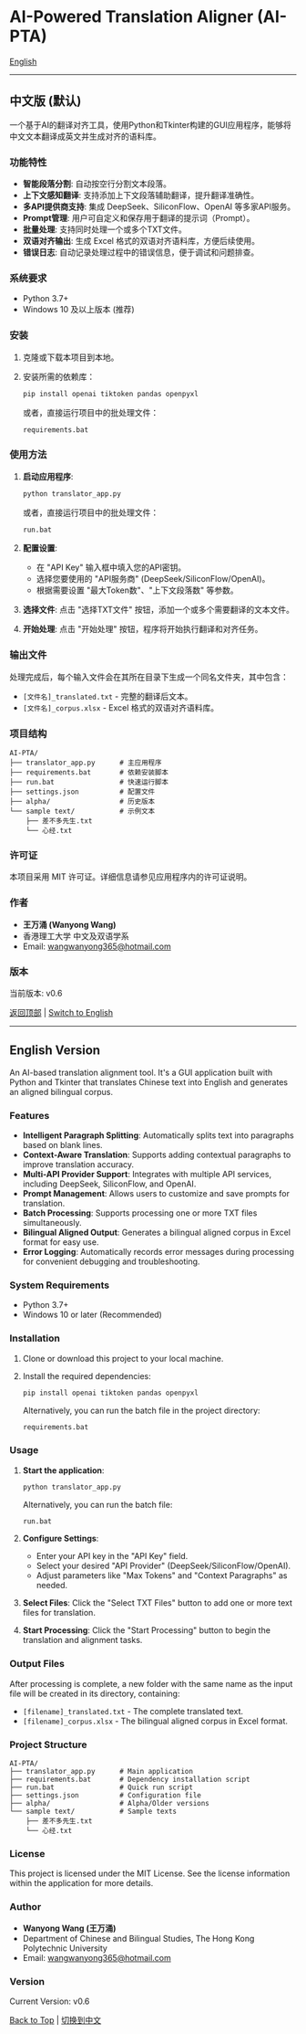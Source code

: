 # AI-Powered Translation Aligner (AI-PTA)

[English](#english-version)

---

## <a name="chinese-version"></a>中文版 (默认)

一个基于AI的翻译对齐工具，使用Python和Tkinter构建的GUI应用程序，能够将中文文本翻译成英文并生成对齐的语料库。

### 功能特性

- **智能段落分割**: 自动按空行分割文本段落。
- **上下文感知翻译**: 支持添加上下文段落辅助翻译，提升翻译准确性。
- **多API提供商支持**: 集成 DeepSeek、SiliconFlow、OpenAI 等多家API服务。
- **Prompt管理**: 用户可自定义和保存用于翻译的提示词（Prompt）。
- **批量处理**: 支持同时处理一个或多个TXT文件。
- **双语对齐输出**: 生成 Excel 格式的双语对齐语料库，方便后续使用。
- **错误日志**: 自动记录处理过程中的错误信息，便于调试和问题排查。

### 系统要求

- Python 3.7+
- Windows 10 及以上版本 (推荐)

### 安装

1.  克隆或下载本项目到本地。

2.  安装所需的依赖库：
    ```bash
    pip install openai tiktoken pandas openpyxl
    ```
    或者，直接运行项目中的批处理文件：
    ```bash
    requirements.bat
    ```

### 使用方法

1.  **启动应用程序**:
    ```bash
    python translator_app.py
    ```
    或者，直接运行项目中的批处理文件：
    ```bash
    run.bat
    ```

2.  **配置设置**:
    - 在 "API Key" 输入框中填入您的API密钥。
    - 选择您要使用的 "API服务商" (DeepSeek/SiliconFlow/OpenAI)。
    - 根据需要设置 "最大Token数"、"上下文段落数" 等参数。

3.  **选择文件**: 点击 "选择TXT文件" 按钮，添加一个或多个需要翻译的文本文件。

4.  **开始处理**: 点击 "开始处理" 按钮，程序将开始执行翻译和对齐任务。

### 输出文件

处理完成后，每个输入文件会在其所在目录下生成一个同名文件夹，其中包含：

- `[文件名]_translated.txt` - 完整的翻译后文本。
- `[文件名]_corpus.xlsx` - Excel 格式的双语对齐语料库。

### 项目结构

```
AI-PTA/
├── translator_app.py      # 主应用程序
├── requirements.bat       # 依赖安装脚本
├── run.bat                # 快速运行脚本
├── settings.json          # 配置文件
├── alpha/                 # 历史版本
└── sample text/           # 示例文本
    ├── 差不多先生.txt
    └── 心经.txt
```

### 许可证

本项目采用 MIT 许可证。详细信息请参见应用程序内的许可证说明。

### 作者

- **王万涌 (Wanyong Wang)**
- 香港理工大学 中文及双语学系
- Email: wangwanyong365@hotmail.com

### 版本

当前版本: v0.6

[返回顶部](#readme) | [Switch to English](#english-version)

---

## <a name="english-version"></a>English Version

An AI-based translation alignment tool. It's a GUI application built with Python and Tkinter that translates Chinese text into English and generates an aligned bilingual corpus.

### Features

- **Intelligent Paragraph Splitting**: Automatically splits text into paragraphs based on blank lines.
- **Context-Aware Translation**: Supports adding contextual paragraphs to improve translation accuracy.
- **Multi-API Provider Support**: Integrates with multiple API services, including DeepSeek, SiliconFlow, and OpenAI.
- **Prompt Management**: Allows users to customize and save prompts for translation.
- **Batch Processing**: Supports processing one or more TXT files simultaneously.
- **Bilingual Aligned Output**: Generates a bilingual aligned corpus in Excel format for easy use.
- **Error Logging**: Automatically records error messages during processing for convenient debugging and troubleshooting.

### System Requirements

- Python 3.7+
- Windows 10 or later (Recommended)

### Installation

1.  Clone or download this project to your local machine.

2.  Install the required dependencies:
    ```bash
    pip install openai tiktoken pandas openpyxl
    ```
    Alternatively, you can run the batch file in the project directory:
    ```bash
    requirements.bat
    ```

### Usage

1.  **Start the application**:
    ```bash
    python translator_app.py
    ```
    Alternatively, you can run the batch file:
    ```bash
    run.bat
    ```

2.  **Configure Settings**:
    - Enter your API key in the "API Key" field.
    - Select your desired "API Provider" (DeepSeek/SiliconFlow/OpenAI).
    - Adjust parameters like "Max Tokens" and "Context Paragraphs" as needed.

3.  **Select Files**: Click the "Select TXT Files" button to add one or more text files for translation.

4.  **Start Processing**: Click the "Start Processing" button to begin the translation and alignment tasks.

### Output Files

After processing is complete, a new folder with the same name as the input file will be created in its directory, containing:

- `[filename]_translated.txt` - The complete translated text.
- `[filename]_corpus.xlsx` - The bilingual aligned corpus in Excel format.

### Project Structure

```
AI-PTA/
├── translator_app.py      # Main application
├── requirements.bat       # Dependency installation script
├── run.bat                # Quick run script
├── settings.json          # Configuration file
├── alpha/                 # Alpha/Older versions
└── sample text/           # Sample texts
    ├── 差不多先生.txt
    └── 心经.txt
```

### License

This project is licensed under the MIT License. See the license information within the application for more details.

### Author

- **Wanyong Wang (王万涌)**
- Department of Chinese and Bilingual Studies, The Hong Kong Polytechnic University
- Email: wangwanyong365@hotmail.com

### Version

Current Version: v0.6

[Back to Top](#readme) | [切换到中文](#chinese-version)